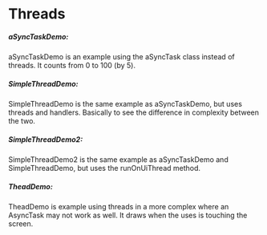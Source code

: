 # Threads
##### <b>aSyncTaskDemo: </b>
 aSyncTaskDemo is an example using the aSyncTask class instead of threads. It counts from 0 to 100 (by 5).
##### <b>SimpleThreadDemo: </b> 
SimpleThreadDemo is the same example as aSyncTaskDemo, but uses threads and handlers. Basically to see the difference in complexity between the two.
##### <b>SimpleThreadDemo2: </b> 
SimpleThreadDemo2 is the same example as aSyncTaskDemo and SimpleThreadDemo, but uses the runOnUiThread method.
##### <b>TheadDemo: </b> 
TheadDemo is example using threads in a more complex where an AsyncTask may not work as well. It draws when the uses is touching the screen.
